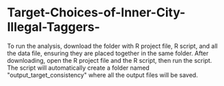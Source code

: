# Target-Choices-of-Inner-City-Illegal-Taggers-
To run the analysis, download the folder with R project file, R script, and all the data file, ensuring they are placed together in the same folder. After downloading, open the R project file and the R script, then run the script. The script will automatically create a folder named "output_target_consistency" where all the output files will be saved.
